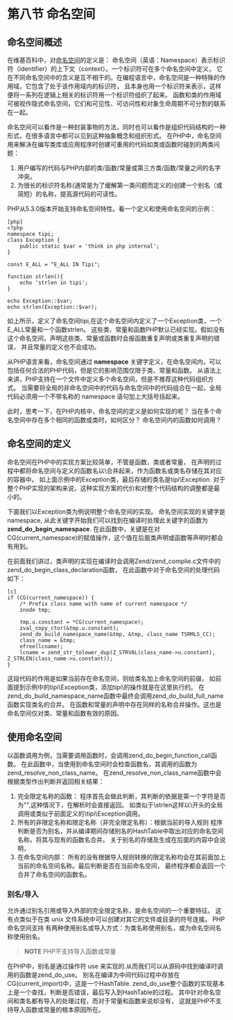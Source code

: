 # 第八节 命名空间

## 命名空间概述
在维基百科中，对[命名空间](http://zh.wikipedia.org/wiki/%E5%91%BD%E5%90%8D%E7%A9%BA%E9%97%B4)的定义是：
命名空间（英语：Namespace）表示标识符（identifier）的上下文（context）。一个标识符可在多个命名空间中定义，
它在不同命名空间中的含义是互不相干的。在编程语言中，命名空间是一种特殊的作用域，它包含了处于该作用域内的标识符，
且本身也用一个标识符来表示，这样便将一系列在逻辑上相关的标识符用一个标识符组织了起来。
函数和类的作用域可被视作隐式命名空间，它们和可见性、可访问性和对象生命周期不可分割的联系在一起。

命名空间可以看作是一种封装事物的方法，同时也可以看作是组织代码结构的一种形式，在很多语言中都可以见到这种抽象概念和组织形式。
在PHP中，命名空间用来解决在编写类库或应用程序时创建可重用的代码如类或函数时碰到的两类问题：

1. 用户编写的代码与PHP内部的类/函数/常量或第三方类/函数/常量之间的名字冲突。
1. 为很长的标识符名称(通常是为了缓解第一类问题而定义的)创建一个别名（或简短）的名称，提高源代码的可读性。

PHP从5.3.0版本开始支持命名空间特性。看一个定义和使用命名空间的示例：

    [php]
	<?php
    namespace tipi;
    class Exception {
        public static $var = 'think in php internal';
    }

    const E_ALL = "E_ALL IN Tipi";

    function strlen(){
        echo 'strlen in tipi';
    }

    echo Exception::$var;
    echo strlen(Exception::$var);

如上所示，定义了命名空间tipi,在这个命名空间内定义了一个Exception类，一个E_ALL常量和一个函数strlen。
这些类、常量和函数PHP默认已经实现。假如没有这个命名空间，声明这些类、常量或函数时会报函数重复声明或类重复声明的错误，
并且常量的定义也不会成功。

从PHP语言来看，命名空间通过 **namespace** 关键字定义，在命名空间内，可以包括任何合法的PHP代码，但是它的影响范围仅限于类、常量和函数。
从语法上来讲，PHP支持在一个文件中定义多个命名空间，但是不推荐这种代码组织方式。
当需要将全局的非命名空间中的代码与命名空间中的代码组合在一起，全局代码必须用一个不带名称的 namespace 语句加上大括号括起来。

此时，思考一下，在PHP内核中，命名空间的定义是如何实现的呢？
当在多个命名空间中存在多个相同的函数或类时，如何区分？
命名空间内的函数如何调用？

## 命名空间的定义
命名空间在PHP中的实现方案比较简单，不管是函数，类或者常量，
在声明的过程中都将命名空间与定义的函数名以\合并起来，作为函数名或类名存储在其对应的容器中。
如上面示例中的Exception类，最后存储的类名是tipi\Exception.
对于整个PHP实现的架构来说，这种实现方案的代价和对整个代码结构的调整都是最小的。

下面我们以Exception类为例说明整个命名空间的实现。
命名空间实现的关键字是namespace, 从此关键字开始我们可以找到在编译时处理此关键字的函数为 **zend_do_begin_namespace**.
在此函数中，关键是在对CG(current_namespace)的赋值操作，这个值在后面类声明或函数等声明时都会有用到。

在前面我们讲过，类声明的实现在编译时会调用Zend/zend_complie.c文件中的zend_do_begin_class_declaration函数，
在此函数中对于命名空间的处理代码如下：

    [c]
    if (CG(current_namespace)) {
		/* Prefix class name with name of current namespace */
		znode tmp;

		tmp.u.constant = *CG(current_namespace);
		zval_copy_ctor(&tmp.u.constant);
		zend_do_build_namespace_name(&tmp, &tmp, class_name TSRMLS_CC);
		class_name = &tmp;
		efree(lcname);
		lcname = zend_str_tolower_dup(Z_STRVAL(class_name->u.constant), Z_STRLEN(class_name->u.constant));
	}

这段代码的作用是如果当前存在命名空间，则给类名加上命名空间的前缀，
如前面提到示例中的tipi\Exception类，添加tipi\的操作就是在这里执行的。
在zend_do_build_namespace_name函数中最终会调用zend_do_build_full_name函数实现类名的合并。
在函数和常量的声明中存在同样的名称合并操作。这也是命名空间仅对类、常量和函数有效的原因。

## 使用命名空间
以函数调用为例，当需要调用函数时，会调用zend_do_begin_function_call函数。
在此函数中，当使用到命名空间时会检查函数名，其调用的函数为zend_resolve_non_class_name。
在zend_resolve_non_class_name函数中会根据类型作出判断并返回相关结果：

1. 完全限定名称的函数：
  程序首先会做此判断，其判断的依据是第一个字符是否为"\",这种情况下，在解析时会直接返回。
  如类似于\strlen这样以\开头的全局调用或类似于前面定义的\tipi\Exception调用。
1. 所有的非限定名称和限定名称（非完全限定名称）：根据当前的导入规则
  程序判断是否为别名，并从编译期间存储别名的HashTable中取出对应的命名空间名称，将其与现有的函数名合并。
  关于别名的存储及生成在后面的内容中会说明，
1. 在命名空间内部：
  所有的没有根据导入规则转换的限定名称均会在其前面加上当前的命名空间名称。最后判断是否在当前命名空间，
最终程序都会返回一个合并了命名空间的函数名。

### 别名/导入
允许通过别名引用或导入外部的完全限定名称，是命名空间的一个重要特征。
这有点类似于在类 unix 文件系统中可以创建对其它的文件或目录的符号连接。
PHP 命名空间支持 有两种使用别名或导入方式：为类名称使用别名，或为命名空间名称使用别名。

>**NOTE**
>PHP不支持导入函数或常量

在PHP中，别名是通过操作符 use 来实现的.从而我们可以从源码中找到编译时调用的函数是zend_do_use。
别名在编译为中间代码过程中存放在CG(current_import)中，这是一个HashTable.
zend_do_use整个函数的实现基本上是一个查找，判断是否错误，最后写入到HashTable的过程。
其中针对命名空间和类名都有导入的处理过程，而对于常量和函数来说却没有，
这就是PHP不支持导入函数或常量的根本原因所在。
